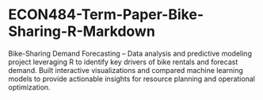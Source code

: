 # ECON484-Term-Paper-Bike-Sharing-R-Markdown
Bike-Sharing Demand Forecasting – Data analysis and predictive modeling project leveraging R to identify key drivers of bike rentals and forecast demand. Built interactive visualizations and compared machine learning models to provide actionable insights for resource planning and operational optimization.
